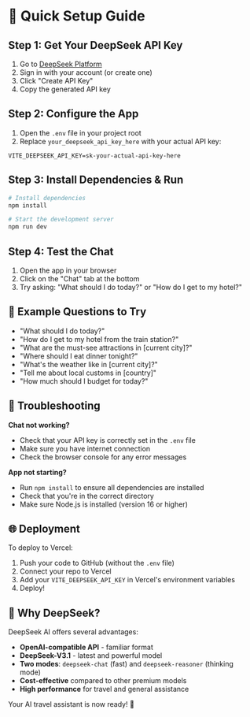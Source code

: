 # 🚀 Quick Setup Guide

## Step 1: Get Your DeepSeek API Key

1. Go to [DeepSeek Platform](https://platform.deepseek.com/api_keys)
2. Sign in with your account (or create one)
3. Click "Create API Key"
4. Copy the generated API key

## Step 2: Configure the App

1. Open the `.env` file in your project root
2. Replace `your_deepseek_api_key_here` with your actual API key:

```
VITE_DEEPSEEK_API_KEY=sk-your-actual-api-key-here
```

## Step 3: Install Dependencies & Run

```bash
# Install dependencies
npm install

# Start the development server
npm run dev
```

## Step 4: Test the Chat

1. Open the app in your browser
2. Click on the "Chat" tab at the bottom
3. Try asking: "What should I do today?" or "How do I get to my hotel?"

## 🎯 Example Questions to Try

- "What should I do today?"
- "How do I get to my hotel from the train station?"
- "What are the must-see attractions in [current city]?"
- "Where should I eat dinner tonight?"
- "What's the weather like in [current city]?"
- "Tell me about local customs in [country]"
- "How much should I budget for today?"

## 🔧 Troubleshooting

**Chat not working?**
- Check that your API key is correctly set in the `.env` file
- Make sure you have internet connection
- Check the browser console for any error messages

**App not starting?**
- Run `npm install` to ensure all dependencies are installed
- Check that you're in the correct directory
- Make sure Node.js is installed (version 16 or higher)

## 🌐 Deployment

To deploy to Vercel:
1. Push your code to GitHub (without the `.env` file)
2. Connect your repo to Vercel
3. Add your `VITE_DEEPSEEK_API_KEY` in Vercel's environment variables
4. Deploy!

## 🎉 Why DeepSeek?

DeepSeek AI offers several advantages:
- **OpenAI-compatible API** - familiar format
- **DeepSeek-V3.1** - latest and powerful model
- **Two modes**: `deepseek-chat` (fast) and `deepseek-reasoner` (thinking mode)
- **Cost-effective** compared to other premium models
- **High performance** for travel and general assistance

Your AI travel assistant is now ready! 🎉